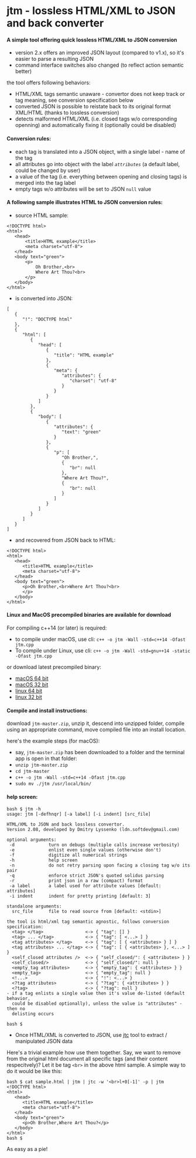 # jtm - lossless HTML/XML to JSON and back converter

#### A simple tool offering quick lossless HTML/XML to JSON conversion

- version 2.x offers an improved JSON layout (compared to v1.x), so it's easier to parse 
a resulting JSON
- command interface switches also changed (to reflect action semantic better)

the tool offers following behaviors:
- HTML/XML tags semantic unaware - convertor does not keep track or tag meaning, see conversion specification below
- converted JSON is possible to reistate back to its original format XML/HTML (thanks to lossless conversion)
- detects malformed HTML/XML (i.e. closed tags w/o corresponding openning) and automatically fixing it (optionally could be disabled)


#### Conversion rules:

 - each tag is translated into a JSON object, with a single label - name of the tag
 - all attributes go into object with the label  *`attributes`* (a default label, could
 be changed by user)
 - a value of the tag (i.e. everything between opening and closing tags) is merged into the
 tag label
 - empty tags w/o attributes will be set to JSON `null` value


#### A following sample illustrates HTML to JSON conversion rules:

- source HTML sample:
```
<!DOCTYPE html>
<html>
   <head>
       <title>HTML example</title>
       <meta charset="utf-8">
   </head>
   <body text="green">
       <p>
           Oh Brother,<br>
           Where Art Thou?<br>
       </p>
   </body>
</html>
```
- is converted into JSON:
```
[
   {
      "!": "DOCTYPE html"
   },
   {
      "html": [
         {
            "head": [
               {
                  "title": "HTML example"
               },
               {
                  "meta": {
                     "attributes": {
                        "charset": "utf-8"
                     }
                  }
               }
            ]
         },
         {
            "body": [
               {
                  "attributes": {
                     "text": "green"
                  }
               },
               {
                  "p": [
                     "Oh Brother,",
                     {
                        "br": null
                     },
                     "Where Art Thou?",
                     {
                        "br": null
                     }
                  ]
               }
            ]
         }
      ]
   }
]
```
- and recovered from JSON back to HTML:
```
<!DOCTYPE html>
<html>
   <head>
      <title>HTML example</title>
      <meta charset="utf-8">
   </head>
   <body text="green">
      <p>Oh Brother,<br>Where Art Thou?<br>
      </p>
   </body>
</html>
```

#### Linux and MacOS precompiled binaries are available for download

For compiling c++14 (or later) is required:
  - to compile under macOS, use cli: `c++ -o jtm -Wall -std=c++14 -Ofast jtm.cpp`
  - To compile under Linux, use cli: `c++ -o jtm -Wall -std=gnu++14 -static -Ofast jtm.cpp`

or download latest precompiled binary:
- [macOS 64 bit](https://github.com/ldn-softdev/jtm/raw/master/jtm-macos-64.v2.09)
- [macOS 32 bit](https://github.com/ldn-softdev/jtm/raw/master/jtm-macos-32.v2.09)
- [linux 64 bit](https://github.com/ldn-softdev/jtm/raw/master/jtm-linux-64.v2.09)
- [linux 32 bit](https://github.com/ldn-softdev/jtm/raw/master/jtm-linux-32.v2.09)


#### Compile and install instructions:

download `jtm-master.zip`, unzip it, descend into unzipped folder, compile using
an appropriate command, move compiled file into an install location.

here's the example steps (for macOS):
  - say, `jtm-master.zip` has been downloaded to a folder and the terminal app is open in that
folder:
  - `unzip jtm-master.zip`
  - `cd jtm-master`
  - `c++ -o jtm -Wall -std=c++14 -Ofast jtm.cpp`
  - `sudo mv ./jtm /usr/local/bin/`

#### help screen:
```
bash $ jtm -h
usage: jtm [-defhnqr] [-a label] [-i indent] [src_file]

HTML/XML to JSON and back lossless convertor.
Version 2.08, developed by Dmitry Lyssenko (ldn.softdev@gmail.com)

optional arguments:
 -d             turn on debugs (multiple calls increase verbosity)
 -e             enlist even single values (otherwise don't)
 -f             digitize all numerical strings
 -h             help screen
 -n             do not retry parsing upon facing a closing tag w/o its pair
 -q             enforce strict JSON's quoted solidus parsing
 -r             print json in a raw (compact) format
 -a label       a label used for attribute values [default: attributes]
 -i indent      indent for pretty printing [default: 3]

standalone arguments:
  src_file      file to read source from [default: <stdin>]

the tool is html/xml tag semantic agnostic, follows conversion specification:
  <tag> </tag>                <-> { "tag": [] }
  <tag> ... </tag>            <-> { "tag": [ <...> ] }
  <tag attributes> </tag>     <-> { "tag": [ { <attributes> } ] }
  <tag attributes> ... </tag> <-> { "tag": [ { <attributes> }, <...> ] }
  <self_closed attributes />  <-> { "self_closed/": { <attributes> } }
  <self_closed/>              <-> { "self_closed/": null }
  <empty_tag attributes>      <-> { "empty_tag": { <attributes> } }
  <empty_tag>                 <-> { "empty_tag": null }
  <!...>                      <-> { "!": <...> }
  <?tag attributes>           <-> { "?tag": { <attributes> } }
  <?tag>                      <-> { "?tag": null }
- if a tag enlists a single value then it's value de-listed (default behavior,
  could be disabled optionally), unless the value is "attributes" - then no
  delisting occurs

bash $ 
```

-  Once HTML/XML is converted to JSON, use [jtc](https://github.com/ldn-softdev/jtc) 
tool to extract / manipulated JSON data


Here's a trivial example how use them together.
Say, we want to remove from the original html document all specific tags (and their content respecitvely)? 
Let it be tag `<br>` in the above html sample. A simple way to do it would be like this:
```
bash $ cat sample.html | jtm | jtc -w '<br>l+0[-1]' -p | jtm
<!DOCTYPE html>
<html>
   <head>
      <title>HTML example</title>
      <meta charset="utf-8">
   </head>
   <body text="green">
      <p>Oh Brother,Where Art Thou?</p>
   </body>
</html>
bash $ 
```

As easy as a pie!

 

